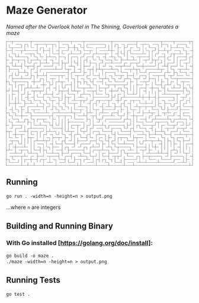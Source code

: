 # Maze Generator
_Named after the Overlook hotel in The Shining, Goverlook generates a maze_

![Maze](/images/maze.png)

## Running
```
go run . -width=n -height=n > output.png
```
...where `n` are integers

## Building and Running Binary

### With Go installed [https://golang.org/doc/install]:
```
go build -o maze .
./maze -width=n -height=n > output.png
```

## Running Tests
```
go test .
```
